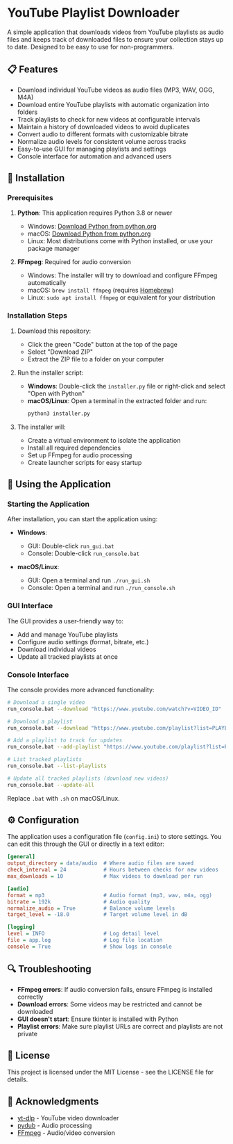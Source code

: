# YouTube Playlist Downloader

A simple application that downloads videos from YouTube playlists as audio files and keeps track of downloaded files to ensure your collection stays up to date. Designed to be easy to use for non-programmers.

## 📋 Features

- Download individual YouTube videos as audio files (MP3, WAV, OGG, M4A)
- Download entire YouTube playlists with automatic organization into folders
- Track playlists to check for new videos at configurable intervals
- Maintain a history of downloaded videos to avoid duplicates
- Convert audio to different formats with customizable bitrate
- Normalize audio levels for consistent volume across tracks
- Easy-to-use GUI for managing playlists and settings
- Console interface for automation and advanced users

## 🔧 Installation

### Prerequisites

1. **Python**: This application requires Python 3.8 or newer
   - Windows: [Download Python from python.org](https://www.python.org/downloads/windows/)
   - macOS: [Download Python from python.org](https://www.python.org/downloads/macos/)
   - Linux: Most distributions come with Python installed, or use your package manager

2. **FFmpeg**: Required for audio conversion
   - Windows: The installer will try to download and configure FFmpeg automatically
   - macOS: `brew install ffmpeg` (requires [Homebrew](https://brew.sh/))
   - Linux: `sudo apt install ffmpeg` or equivalent for your distribution

### Installation Steps

1. Download this repository:
   - Click the green "Code" button at the top of the page
   - Select "Download ZIP"
   - Extract the ZIP file to a folder on your computer

2. Run the installer script:
   - **Windows**: Double-click the `installer.py` file or right-click and select "Open with Python"
   - **macOS/Linux**: Open a terminal in the extracted folder and run:
     ```bash
     python3 installer.py
     ```

3. The installer will:
   - Create a virtual environment to isolate the application
   - Install all required dependencies
   - Set up FFmpeg for audio processing
   - Create launcher scripts for easy startup

## 🚀 Using the Application

### Starting the Application

After installation, you can start the application using:

- **Windows**:
  - GUI: Double-click `run_gui.bat`
  - Console: Double-click `run_console.bat`

- **macOS/Linux**:
  - GUI: Open a terminal and run `./run_gui.sh`
  - Console: Open a terminal and run `./run_console.sh`

### GUI Interface

The GUI provides a user-friendly way to:
- Add and manage YouTube playlists
- Configure audio settings (format, bitrate, etc.)
- Download individual videos
- Update all tracked playlists at once

### Console Interface

The console provides more advanced functionality:

```bash
# Download a single video
run_console.bat --download "https://www.youtube.com/watch?v=VIDEO_ID"

# Download a playlist
run_console.bat --download "https://www.youtube.com/playlist?list=PLAYLIST_ID"

# Add a playlist to track for updates
run_console.bat --add-playlist "https://www.youtube.com/playlist?list=PLAYLIST_ID"

# List tracked playlists
run_console.bat --list-playlists

# Update all tracked playlists (download new videos)
run_console.bat --update-all
```

Replace `.bat` with `.sh` on macOS/Linux.

## ⚙️ Configuration

The application uses a configuration file (`config.ini`) to store settings. You can edit this through the GUI or directly in a text editor:

```ini
[general]
output_directory = data/audio  # Where audio files are saved
check_interval = 24            # Hours between checks for new videos
max_downloads = 10             # Max videos to download per run

[audio]
format = mp3                   # Audio format (mp3, wav, m4a, ogg)
bitrate = 192k                 # Audio quality
normalize_audio = True         # Balance volume levels
target_level = -18.0           # Target volume level in dB

[logging]
level = INFO                   # Log detail level
file = app.log                 # Log file location
console = True                 # Show logs in console
```

## 🔍 Troubleshooting

- **FFmpeg errors**: If audio conversion fails, ensure FFmpeg is installed correctly
- **Download errors**: Some videos may be restricted and cannot be downloaded
- **GUI doesn't start**: Ensure tkinter is installed with Python
- **Playlist errors**: Make sure playlist URLs are correct and playlists are not private

## 📜 License

This project is licensed under the MIT License - see the LICENSE file for details.

## 🙏 Acknowledgments

- [yt-dlp](https://github.com/yt-dlp/yt-dlp) - YouTube video downloader
- [pydub](https://github.com/jiaaro/pydub) - Audio processing
- [FFmpeg](https://ffmpeg.org/) - Audio/video conversion